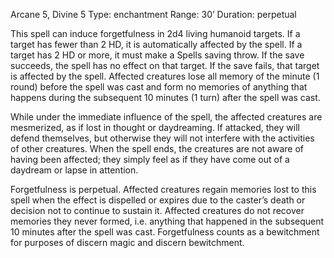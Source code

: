 Arcane 5, Divine 5
Type: enchantment
Range: 30’
Duration: perpetual

This spell can induce forgetfulness in 2d4 living humanoid targets. If a target has fewer than 2 HD, it is automatically affected by the spell. If a target has 2 HD or more, it must make a Spells saving throw. If the save succeeds, the spell has no effect on that target. If the save fails, that target is affected by the spell. Affected creatures lose all memory of the minute (1 round) before the spell was cast and form no memories of anything that happens during the subsequent 10 minutes (1 turn) after the spell was cast.

While under the immediate influence of the spell, the affected creatures are mesmerized, as if lost in thought or daydreaming. If attacked, they will defend themselves, but otherwise they will not interfere with the activities of other creatures. When the spell ends, the creatures are not aware of having been affected; they simply feel as if they have come out of a daydream or lapse in attention.

Forgetfulness is perpetual. Affected creatures regain memories lost to this spell when the effect is dispelled or expires due to the caster’s death or decision not to continue to sustain it. Affected creatures do not recover memories they never formed, i.e. anything that happened in the subsequent 10 minutes after the spell was cast. Forgetfulness counts as a bewitchment for purposes of discern magic and discern bewitchment.
